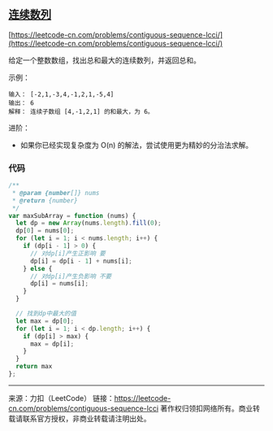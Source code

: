 ## [连续数列](https://leetcode-cn.com/problems/contiguous-sequence-lcci/)

[https://leetcode-cn.com/problems/contiguous-sequence-lcci/](https://leetcode-cn.com/problems/contiguous-sequence-lcci/)

给定一个整数数组，找出总和最大的连续数列，并返回总和。

示例：

```
输入： [-2,1,-3,4,-1,2,1,-5,4]
输出： 6
解释： 连续子数组 [4,-1,2,1] 的和最大，为 6。
```




进阶：

* 如果你已经实现复杂度为 O(n) 的解法，尝试使用更为精妙的分治法求解。



### 代码

```js
/**
 * @param {number[]} nums
 * @return {number}
 */
var maxSubArray = function (nums) {
  let dp = new Array(nums.length).fill(0);
  dp[0] = nums[0];
  for (let i = 1; i < nums.length; i++) {
    if (dp[i - 1] > 0) {
      // 对dp[i]产生正影响 要
      dp[i] = dp[i - 1] + nums[i];
    } else {
      // 对dp[i]产生负影响 不要
      dp[i] = nums[i];
    }
  }

  // 找到dp中最大的值
  let max = dp[0];
  for (let i = 1; i < dp.length; i++) {
    if (dp[i] > max) {
      max = dp[i];
    }
  }
  return max
};
```







----

来源：力扣（LeetCode）
链接：https://leetcode-cn.com/problems/contiguous-sequence-lcci
著作权归领扣网络所有。商业转载请联系官方授权，非商业转载请注明出处。